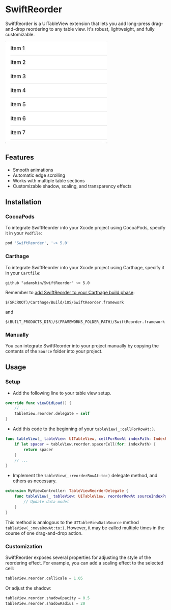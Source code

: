 # SwiftReorder

SwiftReorder is a UITableView extension that lets you add long-press drag-and-drop reordering to any table view. It's robust, lightweight, and fully customizable.

![Demo](Resources/demo.gif)

## Features

- Smooth animations
- Automatic edge scrolling
- Works with multiple table sections
- Customizable shadow, scaling, and transparency effects

## Installation

### CocoaPods

To integrate SwiftReorder into your Xcode project using CocoaPods, specify it in your `Podfile`:

```ruby
pod 'SwiftReorder', '~> 5.0'
```

### Carthage

To integrate SwiftReorder into your Xcode project using Carthage, specify it in your `Cartfile`:

```
github "adamshin/SwiftReorder" ~> 5.0
```

Remember to [add SwiftReorder to your Carthage build phase](https://github.com/Carthage/Carthage#if-youre-building-for-ios-tvos-or-watchos):

```
$(SRCROOT)/Carthage/Build/iOS/SwiftReorder.framework
```

and

```
$(BUILT_PRODUCTS_DIR)/$(FRAMEWORKS_FOLDER_PATH)/SwiftReorder.framework
```

### Manually

You can integrate SwiftReorder into your project manually by copying the contents of the `Source` folder into your project.

## Usage

### Setup

* Add the following line to your table view setup.
```swift
override func viewDidLoad() {
    // ...
    tableView.reorder.delegate = self
}
```
* Add this code to the beginning of your `tableView(_:cellForRowAt:)`.
```swift
func tableView(_ tableView: UITableView, cellForRowAt indexPath: IndexPath) -> UITableViewCell {
    if let spacer = tableView.reorder.spacerCell(for: indexPath) {
        return spacer
    }
    // ...
}
```
* Implement the `tableView(_:reorderRowAt:to:)` delegate method, and others as necessary.
```swift
extension MyViewController: TableViewReorderDelegate {
    func tableView(_ tableView: UITableView, reorderRowAt sourceIndexPath: IndexPath, to destinationIndexPath: IndexPath) {
        // Update data model
    }
}
```
This method is analogous to the `UITableViewDataSource` method `tableView(_:moveRowAt:to:)`. However, it may be called multiple times in the course of one drag-and-drop action.

### Customization
SwiftReorder exposes several properties for adjusting the style of the reordering effect. For example, you can add a scaling effect to the selected cell:
```swift
tableView.reorder.cellScale = 1.05
```
Or adjust the shadow:
```swift
tableView.reorder.shadowOpacity = 0.5
tableView.reorder.shadowRadius = 20
```
